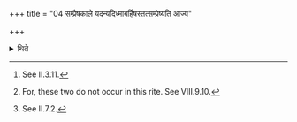 +++
title = "04 सम्प्रैषकाले यदन्यदिध्माबर्हिषस्तत्सम्प्रेष्यति आज्य"

+++

<details><summary>थिते</summary>

4. At the time of giving order[^1] he gives order excluding the mention of the fuel and grass[^2]. At the time of scooping ghee[^3] he scoops it only in the Dhruvā ladle.   

[^1]: See II.3.11.  

[^2]: For, these two do not occur in this rite. See VIII.9.10.  

[^3]: See II.7.2.
</details>
